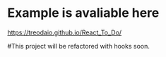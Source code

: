 # Example is avaliable here
https://treodaio.github.io/React_To_Do/

#This project will be refactored with hooks soon.
